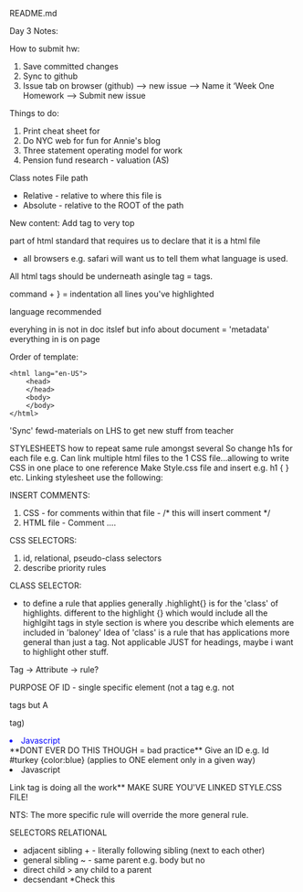 README.md

Day 3 Notes:

How to submit hw:
1. Save committed changes
2. Sync to github
3. Issue tab on browser (github) --> new issue --> Name it ‘Week One Homework --> Submit new issue


Things to do:
1. Print cheat sheet for <tags>
2. Do NYC web for fun for Annie's blog
3. Three statement operating model for work
4. Pension fund research - valuation (AS)



Class notes
File path
- Relative - relative to where this file is
- Absolute - relative to the ROOT of the path


New content:
Add tag to very top
<!DOCTYPE html> part of html standard that requires us to declare that it is a html file
- all browsers e.g. safari will want us to tell them what language is used.

All html tags should be underneath asingle tag = <html> tags.


command + } = indentation all lines you've highlighted

<html lang="en-GB"> language recommended

everyhing in <head> is not in doc itslef but info about document = 'metadata'
everything in <body> is on page 


Order of template:
<!DOCTYPE>
	<html lang="en-US">
		<head>
		</head>
		<body>
		</body>
	</html>

'Sync' fewd-materials on LHS to get new stuff from teacher

STYLESHEETS
how to repeat same rule amongst several 
So change h1s for each file
e.g.
Can link multiple html files to the 1 CSS file...allowing to write CSS in one place to one reference
Make Style.css file
and insert e.g. h1 { } etc.
Linking stylesheet
use the following: <link rel="stylesheet" type="text/css" href="./style.css">

INSERT COMMENTS:
1. CSS - for comments within that file - /* this will insert comment */
2. HTML file - Comment ....   <!-- This is such a good file -->

CSS SELECTORS:
1. id, relational, pseudo-class selectors
2. describe priority rules

CLASS SELECTOR:
- to define a rule that applies generally
.highlight{} is for the 'class' of highlights.
different to the highlight {} which would include all the highlgiht tags
in style section is where you describe which elements are included in 'baloney'
Idea of 'class' is a rule that has applications more general than just a tag. Not applicable JUST for headings, maybe i want to highlight other stuff.

Tag -> Attribute -> rule?

PURPOSE OF ID - single specific element (not a tag e.g. not <p> tags but A <p> tag)
<li style="color:blue;">Javascript</li> <!--i just want to make this <li>blue-->
**DONT EVER DO THIS THOUGH = bad practice**
Give an ID
e.g. Id
#turkey {color:blue} (applies to ONE element only in a given way)
<li id="turkey">Javascript</li> <!--i just want to make this <li>blue-->

Link tag is doing all the work** MAKE SURE YOU'VE LINKED STYLE.CSS FILE!

NTS: The more specific rule will override the more general rule.


SELECTORS RELATIONAL
- adjacent sibling + - literally following sibling (next to each other)
- general sibling ~ - same parent e.g. body but no
- direct child > any child to a parent 
- decsendant 
*Check this